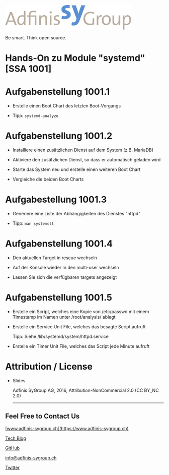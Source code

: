 ![](pics/adfinis_sygroup_logo.png)

Be smart. Think open source.

# Hands-On zu Module "systemd" [SSA 1001]

# Aufgabenstellung 1001.1

* Erstelle einen Boot Chart des letzten Boot-Vorgangs

* Tipp: ```systemd-analyze```

# Aufgabenstellung 1001.2

* Installiere einen zusätzlichen Dienst auf dem System (z.B. MariaDB)

* Aktiviere den zusätzlichen Dienst, so dass er automatisch geladen wird

* Starte das System neu und erstelle einen weiteren Boot Chart

* Vergleiche die beiden Boot Charts

# Aufgabestellung 1001.3

* Generiere eine Liste der Abhängigkeiten des Dienstes "httpd"

* Tipp: ```man systemctl```

# Aufgabenstellung 1001.4

* Den aktuellen Target in rescue wechseln

* Auf der Konsole wieder in den multi-user wechseln

* Lassen Sie sich die verfügbaren targets angezeigt

# Aufgabenstellung 1001.5

* Erstelle ein Script, welches eine Kopie von /etc/passwd mit einem Timestamp im Namen unter /root/analysis/ ablegt

* Erstelle ein Service Unit File, welches das besagte Script aufruft

  Tipp: Siehe /lib/systemd/system/httpd.service

* Erstelle ein Timer Unit File, welches das Script jede Minute aufruft

# Attribution / License

* Slides

  Adfinis SyGroup AG, 2016, Attribution-NonCommercial 2.0 (CC BY_NC 2.0)

  ---

## Feel Free to Contact Us

[www.adfinis-sygroup.ch](https://www.adfinis-sygroup.ch)

[Tech Blog](https://www.adfinis-sygroup.ch/blog)

[GitHub](https://github.com/adfinis-sygroup)

<info@adfinis-sygroup.ch>

[Twitter](https://twitter.com/adfinissygroup)
